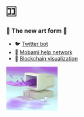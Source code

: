 # 🈁
### 🦇 The new art form 👋
- 🐦 [Twitter bot] 
- 🧣 [Mobami help network]
- 🧱 [Blockchain visualization] 

<img src="https://raw.githubusercontent.com/Steve0929/Steve0929/master/pc.gif"  width="140px" height="120px" >

[Twitter bot]: https://twitter.com/SomeBitBot
[Mobami help network]: https://mobami.tech
[Blockchain visualization]: https://interactive-blockchain.herokuapp.com
<!--
**Steve0929/Steve0929** is a ✨ _special_ ✨ repository because its `README.md` (this file) appears on your GitHub profile.

Here are some ideas to get you started:

- 🔭 I’m currently working on ...
- 🌱 I’m currently learning ...
- 👯 I’m looking to collaborate on ...
- 🤔 I’m looking for help with ...
- 💬 Ask me about ...
- 📫 How to reach me: ...
- 😄 Pronouns: ...
- ⚡ Fun fact: ...
-->
